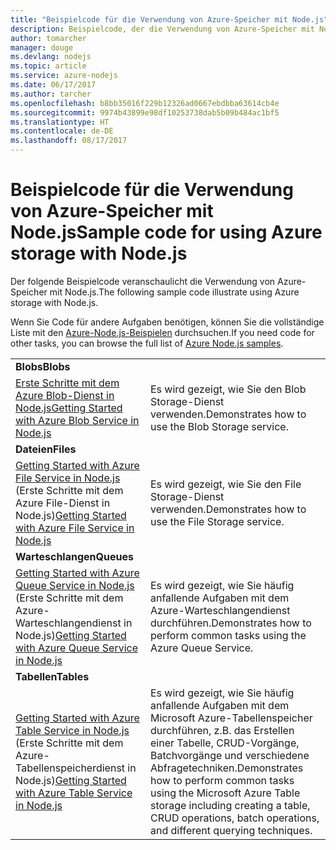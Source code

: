 ```yaml
---
title: "Beispielcode für die Verwendung von Azure-Speicher mit Node.js"
description: Beispielcode, der die Verwendung von Azure-Speicher mit Node.js veranschaulicht.
author: tomarcher
manager: douge
ms.devlang: nodejs
ms.topic: article
ms.service: azure-nodejs
ms.date: 06/17/2017
ms.author: tarcher
ms.openlocfilehash: b8bb35016f229b12326ad0667ebdbba63614cb4e
ms.sourcegitcommit: 9974b43899e98df10253738dab5b09b484ac1bf5
ms.translationtype: HT
ms.contentlocale: de-DE
ms.lasthandoff: 08/17/2017
---
```

# <a name="sample-code-for-using-azure-storage-with-nodejs"></a><span data-ttu-id="84e26-103">Beispielcode für die Verwendung von Azure-Speicher mit Node.js</span><span class="sxs-lookup"><span data-stu-id="84e26-103">Sample code for using Azure storage with Node.js</span></span>

<span data-ttu-id="84e26-104">Der folgende Beispielcode veranschaulicht die Verwendung von Azure-Speicher mit Node.js.</span><span class="sxs-lookup"><span data-stu-id="84e26-104">The following sample code illustrate using Azure storage with Node.js.</span></span>

<span data-ttu-id="84e26-105">Wenn Sie Code für andere Aufgaben benötigen, können Sie die vollständige Liste mit den [Azure-Node.js-Beispielen](https://azure.microsoft.com/resources/samples/?term=nodejs) durchsuchen.</span><span class="sxs-lookup"><span data-stu-id="84e26-105">If you need code for other tasks, you can browse the full list of [Azure Node.js samples](https://azure.microsoft.com/resources/samples/?term=nodejs).</span></span>


| | |
|---|---|
| <span data-ttu-id="84e26-106">**Blobs**</span><span class="sxs-lookup"><span data-stu-id="84e26-106">**Blobs**</span></span> ||
| [<span data-ttu-id="84e26-107">Erste Schritte mit dem Azure Blob-Dienst in Node.js</span><span class="sxs-lookup"><span data-stu-id="84e26-107">Getting Started with Azure Blob Service in Node.js</span></span>](https://github.com/Azure-Samples/storage-blob-node-getting-started) | <span data-ttu-id="84e26-108">Es wird gezeigt, wie Sie den Blob Storage-Dienst verwenden.</span><span class="sxs-lookup"><span data-stu-id="84e26-108">Demonstrates how to use the Blob Storage service.</span></span> |
| <span data-ttu-id="84e26-109">**Dateien**</span><span class="sxs-lookup"><span data-stu-id="84e26-109">**Files**</span></span> ||
| <span data-ttu-id="84e26-110">[Getting Started with Azure File Service in Node.js](https://azure.microsoft.com/resources/samples/storage-file-node-getting-started/) (Erste Schritte mit dem Azure File-Dienst in Node.js)</span><span class="sxs-lookup"><span data-stu-id="84e26-110">[Getting Started with Azure File Service in Node.js](https://azure.microsoft.com/resources/samples/storage-file-node-getting-started/)</span></span> | <span data-ttu-id="84e26-111">Es wird gezeigt, wie Sie den File Storage-Dienst verwenden.</span><span class="sxs-lookup"><span data-stu-id="84e26-111">Demonstrates how to use the File Storage service.</span></span> |
| <span data-ttu-id="84e26-112">**Warteschlangen**</span><span class="sxs-lookup"><span data-stu-id="84e26-112">**Queues**</span></span> ||
| <span data-ttu-id="84e26-113">[Getting Started with Azure Queue Service in Node.js](https://azure.microsoft.com/resources/samples/storage-queue-node-getting-started/) (Erste Schritte mit dem Azure-Warteschlangendienst in Node.js)</span><span class="sxs-lookup"><span data-stu-id="84e26-113">[Getting Started with Azure Queue Service in Node.js](https://azure.microsoft.com/resources/samples/storage-queue-node-getting-started/)</span></span> | <span data-ttu-id="84e26-114">Es wird gezeigt, wie Sie häufig anfallende Aufgaben mit dem Azure-Warteschlangendienst durchführen.</span><span class="sxs-lookup"><span data-stu-id="84e26-114">Demonstrates how to perform common tasks using the Azure Queue Service.</span></span> |
| <span data-ttu-id="84e26-115">**Tabellen**</span><span class="sxs-lookup"><span data-stu-id="84e26-115">**Tables**</span></span> ||
| <span data-ttu-id="84e26-116">[Getting Started with Azure Table Service in Node.js](https://azure.microsoft.com/resources/samples/storage-table-node-getting-started/) (Erste Schritte mit dem Azure-Tabellenspeicherdienst in Node.js)</span><span class="sxs-lookup"><span data-stu-id="84e26-116">[Getting Started with Azure Table Service in Node.js](https://azure.microsoft.com/resources/samples/storage-table-node-getting-started/)</span></span> | <span data-ttu-id="84e26-117">Es wird gezeigt, wie Sie häufig anfallende Aufgaben mit dem Microsoft Azure-Tabellenspeicher durchführen, z.B. das Erstellen einer Tabelle, CRUD-Vorgänge, Batchvorgänge und verschiedene Abfragetechniken.</span><span class="sxs-lookup"><span data-stu-id="84e26-117">Demonstrates how to perform common tasks using the Microsoft Azure Table storage including creating a table, CRUD operations, batch operations, and different querying techniques.</span></span> |
